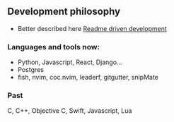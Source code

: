 
## Development philosophy 
- Better described here [Readme driven development](https://tom.preston-werner.com/2010/08/23/readme-driven-development.html)

### Languages and tools now:
- Python, Javascript, React, Django...
- Postgres
- fish, nvim, coc.nvim, leaderf, gitgutter, snipMate

### Past

C, C++, Objective C, Swift, Javascript, Lua
